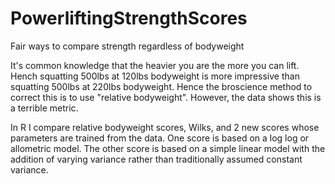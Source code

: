 # PowerliftingStrengthScores
Fair ways to compare strength regardless of bodyweight

It's common knowledge that the heavier you are the more you can lift. Hench squatting 500lbs at 120lbs bodyweight is more impressive than squatting 500lbs at 220lbs bodyweight. Hence the broscience method to correct this is to use "relative bodyweight". However, the data shows this is a terrible metric.

In R I compare relative bodyweight scores, Wilks, and 2 new scores whose parameters are trained from the data. One score is based on a log log or allometric model. The other score is based on a simple linear model with the addition of varying variance rather than traditionally assumed constant variance.
